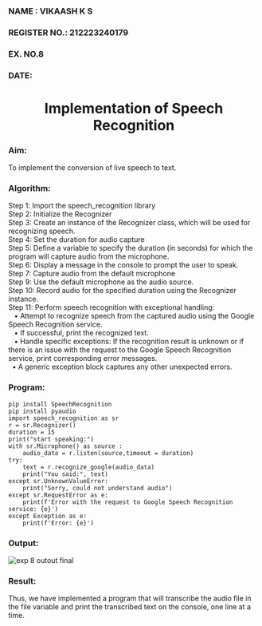 <H3>NAME : VIKAASH K S</H3>
<H3>REGISTER NO.: 212223240179</H3>
<H3>EX. NO.8</H3>
<H3>DATE: </H3>
<H1 ALIGN =CENTER>Implementation of Speech Recognition</H1>

<H3>Aim:</H3> 
 To implement the conversion of live speech to text.<BR>
 
<h3>Algorithm:</h3>
Step 1: Import the speech_recognition library<Br>
Step 2: Initialize the Recognizer<Br>
Step 3: Create an instance of the Recognizer class, which will be used for recognizing speech.<Br>
Step 4: Set the duration for audio capture<Br>
Step 5: Define a variable to specify the duration (in seconds) for which the program will capture audio from the microphone.<Br>
Step 6: Display a message in the console to prompt the user to speak.<Br>
Step 7: Capture audio from the default microphone<Br>
Step 9: Use the default microphone as the audio source.<Br>
Step 10: Record audio for the specified duration using the Recognizer instance.<Br>
Step 11: Perform speech recognition with exceptional handling:<Br>
&nbsp&nbsp •	Attempt to recognize speech from the captured audio using the Google Speech Recognition service.<Br>
&nbsp&nbsp •	If successful, print the recognized text.<Br>
&nbsp&nbsp •	Handle specific exceptions: If the recognition result is unknown or if there is an issue with the request to the Google Speech Recognition service, print corresponding error messages.<Br>
&nbsp&nbsp•	A generic exception block captures any other unexpected errors.<Br>

<H3>Program:</H3>

```
pip install SpeechRecognition
pip install pyaudio
import speech_recognition as sr
r = sr.Recognizer()
duration = 15
print("start speaking:")
with sr.Microphone() as source :
    audio_data = r.listen(source,timeout = duration)
try:
    text = r.recognize_google(audio_data)
    print("You said:", text)
except sr.UnknownValueError:
    print("Sorry, could not understand audio")
except sr.RequestError as e:
    print(f'Error with the request to Google Speech Recognition service: {e}')
except Exception as e:
    print(f'Error: {e}')  
```

<H3> Output:</H3>

![exp 8 outout final](https://github.com/user-attachments/assets/24642085-851a-4fb0-8836-03c9e9c33e82)

<H3> Result:</H3>
Thus, we have implemented a program that will transcribe the audio file in the file variable and print the transcribed text on the console, one line at a time.
